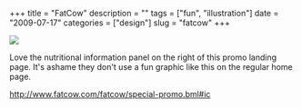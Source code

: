 +++
title = "FatCow"
description = ""
tags = ["fun", "illustration"]
date = "2009-07-17"
categories = ["design"]
slug = "fatcow"
+++


 

  <div id="screens-thumbs" class="clearfix">
    <div class="txt-center" id="design-submission"><a href="http://www.fatcow.com/fatcow/special-promo.bml#ic"><img id='bluga-thumbnail-1833' class='bluga-thumbnail large' src='/media/bluga/
wt4a60b5fe7a7cb.jpg'/></a></div>  
  </div>   
<p>Love the nutritional information panel on the right of this promo landing page. It's ashame they don't use a fun graphic like this on the regular home page.</p>
<p><a href="http://www.fatcow.com/fatcow/special-promo.bml#ic">http://www.fatcow.com/fatcow/special-promo.bml#ic</a></p>




